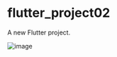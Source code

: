 # flutter_project02

A new Flutter project.

![image](https://user-images.githubusercontent.com/116554878/225664103-486b21a0-a23d-4594-8aed-56c3550187eb.png)

